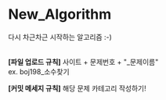 # New_Algorithm
다시 차근차근 시작하는 알고리즘 :-)
<br>
<br>

**[파일 업로드 규칙]**
사이트 + 문제번호 + "_문제이름"
<br>
ex. boj198_소수찾기
<br>

**[커밋 메세지 규칙]**
해당 문제 카테고리 작성하기!
